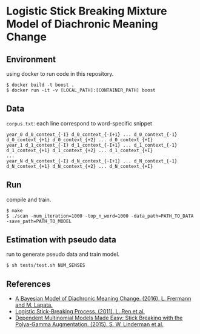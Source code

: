 # Logistic Stick Breaking Mixture Model of Diachronic Meaning Change

## Environment

using docker to run code in this repository.

```
$ docker build -t boost .
$ docker run -it -v [LOCAL_PATH]:[CONTAINER_PATH] boost
```

## Data

`corpus.txt`: each line correspond to word-specific snippet

```
year_0 d_0_context_{-I} d_0_context_{-I+1} ... d_0_context_{-1} d_0_context_{+1} d_0_context_{+2} ... d_0_context_{+I}
year_1 d_1_context_{-I} d_1_context_{-I+1} ... d_1_context_{-1} d_1_context_{+1} d_1_context_{+2} ... d_1_context_{+I}
...
year_N d_N_context_{-I} d_N_context_{-I+1} ... d_N_context_{-1} d_N_context_{+1} d_N_context_{+2} ... d_N_context_{+I}
```

## Run

compile and train.

```
$ make
$ ./scan -num_iteration=1000 -top_n_word=1000 -data_path=PATH_TO_DATA -save_path=PATH_TO_MODEL
```

## Estimation with pseudo data

run to generate pseudo data and train model.

```
$ sh tests/test.sh NUM_SENSES
```

## References

- [A Bayesian Model of Diachronic Meaning Change. (2016). L. Frermann and M. Lapata.](https://www.aclweb.org/anthology/Q16-1003.pdf)
- [Logistic Stick-Breaking Process. (2011). L. Ren et al.](https://www.jmlr.org/papers/volume12/ren11a/ren11a.pdf)
- [Dependent Multinomial Models Made Easy: Stick Breaking with the Polya-Gamma Augmentation. (2015). S. W. Linderman et al.](https://www.cs.princeton.edu/~rpa/pubs/linderman2015multinomial.pdf)